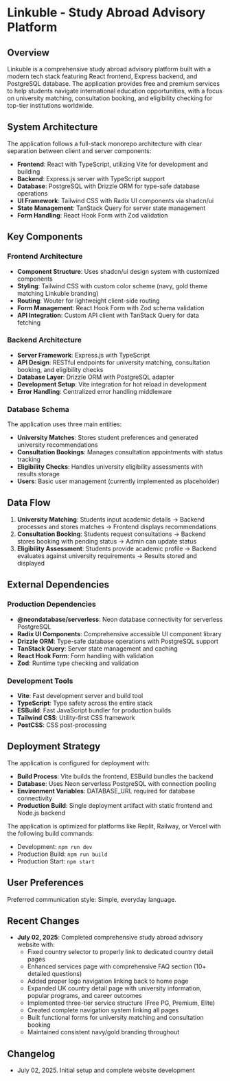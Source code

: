 # Linkuble - Study Abroad Advisory Platform

## Overview

Linkuble is a comprehensive study abroad advisory platform built with a modern tech stack featuring React frontend, Express backend, and PostgreSQL database. The application provides free and premium services to help students navigate international education opportunities, with a focus on university matching, consultation booking, and eligibility checking for top-tier institutions worldwide.

## System Architecture

The application follows a full-stack monorepo architecture with clear separation between client and server components:

- **Frontend**: React with TypeScript, utilizing Vite for development and building
- **Backend**: Express.js server with TypeScript support
- **Database**: PostgreSQL with Drizzle ORM for type-safe database operations
- **UI Framework**: Tailwind CSS with Radix UI components via shadcn/ui
- **State Management**: TanStack Query for server state management
- **Form Handling**: React Hook Form with Zod validation

## Key Components

### Frontend Architecture
- **Component Structure**: Uses shadcn/ui design system with customized components
- **Styling**: Tailwind CSS with custom color scheme (navy, gold theme matching Linkuble branding)
- **Routing**: Wouter for lightweight client-side routing
- **Form Management**: React Hook Form with Zod schema validation
- **API Integration**: Custom API client with TanStack Query for data fetching

### Backend Architecture
- **Server Framework**: Express.js with TypeScript
- **API Design**: RESTful endpoints for university matching, consultation booking, and eligibility checks
- **Database Layer**: Drizzle ORM with PostgreSQL adapter
- **Development Setup**: Vite integration for hot reload in development
- **Error Handling**: Centralized error handling middleware

### Database Schema
The application uses three main entities:
- **University Matches**: Stores student preferences and generated university recommendations
- **Consultation Bookings**: Manages consultation appointments with status tracking
- **Eligibility Checks**: Handles university eligibility assessments with results storage
- **Users**: Basic user management (currently implemented as placeholder)

## Data Flow

1. **University Matching**: Students input academic details → Backend processes and stores matches → Frontend displays recommendations
2. **Consultation Booking**: Students request consultations → Backend stores booking with pending status → Admin can update status
3. **Eligibility Assessment**: Students provide academic profile → Backend evaluates against university requirements → Results stored and displayed

## External Dependencies

### Production Dependencies
- **@neondatabase/serverless**: Neon database connectivity for serverless PostgreSQL
- **Radix UI Components**: Comprehensive accessible UI component library
- **Drizzle ORM**: Type-safe database operations with PostgreSQL support
- **TanStack Query**: Server state management and caching
- **React Hook Form**: Form handling with validation
- **Zod**: Runtime type checking and validation

### Development Tools
- **Vite**: Fast development server and build tool
- **TypeScript**: Type safety across the entire stack
- **ESBuild**: Fast JavaScript bundler for production builds
- **Tailwind CSS**: Utility-first CSS framework
- **PostCSS**: CSS post-processing

## Deployment Strategy

The application is configured for deployment with:
- **Build Process**: Vite builds the frontend, ESBuild bundles the backend
- **Database**: Uses Neon serverless PostgreSQL with connection pooling
- **Environment Variables**: DATABASE_URL required for database connectivity
- **Production Build**: Single deployment artifact with static frontend and Node.js backend

The application is optimized for platforms like Replit, Railway, or Vercel with the following build commands:
- Development: `npm run dev`
- Production Build: `npm run build`
- Production Start: `npm start`

## User Preferences

Preferred communication style: Simple, everyday language.

## Recent Changes

- **July 02, 2025**: Completed comprehensive study abroad advisory website with:
  - Fixed country selector to properly link to dedicated country detail pages
  - Enhanced services page with comprehensive FAQ section (10+ detailed questions)
  - Added proper logo navigation linking back to home page
  - Expanded UK country detail page with university information, popular programs, and career outcomes
  - Implemented three-tier service structure (Free PG, Premium, Elite)
  - Created complete navigation system linking all pages
  - Built functional forms for university matching and consultation booking
  - Maintained consistent navy/gold branding throughout

## Changelog

- July 02, 2025. Initial setup and complete website development